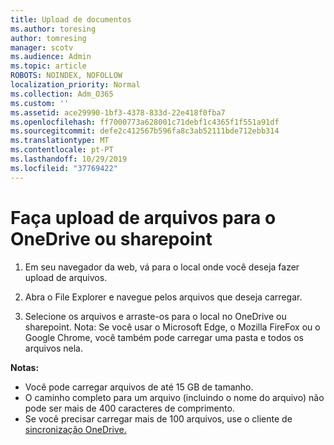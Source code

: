 ```yaml
---
title: Upload de documentos
ms.author: toresing
author: tomresing
manager: scotv
ms.audience: Admin
ms.topic: article
ROBOTS: NOINDEX, NOFOLLOW
localization_priority: Normal
ms.collection: Adm_O365
ms.custom: ''
ms.assetid: ace29990-1bf3-4378-833d-22e418f0fba7
ms.openlocfilehash: ff7000773a628001c71debf1c4365f1f551a91df
ms.sourcegitcommit: defe2c412567b596fa8c3ab52111bde712ebb314
ms.translationtype: MT
ms.contentlocale: pt-PT
ms.lasthandoff: 10/29/2019
ms.locfileid: "37769422"
---
```

# <a name="upload-files-to-onedrive-or-sharepoint"></a>Faça upload de arquivos para o OneDrive ou sharepoint

1. Em seu navegador da web, vá para o local onde você deseja fazer upload de arquivos.
    
2. Abra o File Explorer e navegue pelos arquivos que deseja carregar.
    
3. Selecione os arquivos e arraste-os para o local no OneDrive ou sharepoint. Nota: Se você usar o Microsoft Edge, o Mozilla FireFox ou o Google Chrome, você também pode carregar uma pasta e todos os arquivos nela.
    
**Notas:**

- Você pode carregar arquivos de até 15 GB de tamanho. 
- O caminho completo para um arquivo (incluindo o nome do arquivo) não pode ser mais de 400 caracteres de comprimento. 
- Se você precisar carregar mais de 100 arquivos, use o cliente de [sincronização OneDrive.](https://go.microsoft.com/fwlink/?linkid=866427) 
  

